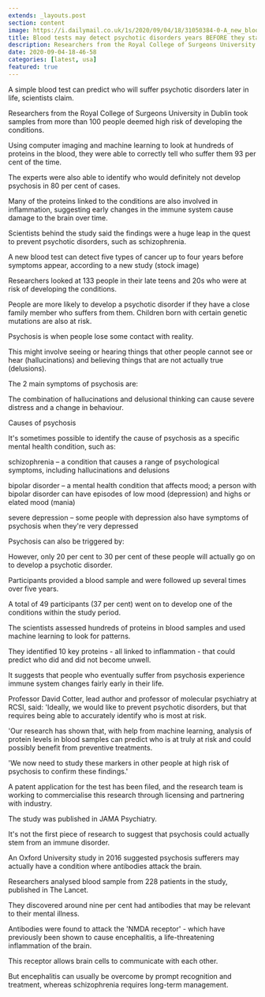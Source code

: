 ```yaml
---
extends: _layouts.post
section: content
image: https://i.dailymail.co.uk/1s/2020/09/04/18/31050384-0-A_new_blood_test_can_detect_five_types_of_cancer_up_to_four_year-a-4_1599240249209.jpg 
title: Blood tests may detect psychotic disorders years BEFORE they start 
description: Researchers from the Royal College of Surgeons University in Dublin analysed blood samples of more than 100 people deemed high risk of developing the conditions. 
date: 2020-09-04-18-46-58 
categories: [latest, usa] 
featured: true 
--- 
```

A simple blood test can predict who will suffer psychotic disorders later in life, scientists claim.

Researchers from the Royal College of Surgeons University in Dublin took samples from more than 100 people deemed high risk of developing the conditions.

Using computer imaging and machine learning to look at hundreds of proteins in the blood, they were able to correctly tell who suffer them 93 per cent of the time.

The experts were also able to identify who would definitely not develop psychosis in 80 per cent of cases.

Many of the proteins linked to the conditions are also involved in inflammation, suggesting early changes in the immune system cause damage to the brain over time.

Scientists behind the study said the findings were a huge leap in the quest to prevent psychotic disorders, such as schizophrenia. 

A new blood test can detect five types of cancer up to four years before symptoms appear, according to a new study (stock image)

Researchers looked at 133 people in their late teens and 20s who were at risk of developing the conditions.

People are more likely to develop a psychotic disorder if they have a close family member who suffers from them. Children born with certain genetic mutations are also at risk. 

Psychosis is when people lose some contact with reality. 

This might involve seeing or hearing things that other people cannot see or hear (hallucinations) and believing things that are not actually true (delusions). 

The 2 main symptoms of psychosis are:

The combination of hallucinations and delusional thinking can cause severe distress and a change in behaviour. 

Causes of psychosis

It's sometimes possible to identify the cause of psychosis as a specific mental health condition, such as:

schizophrenia – a condition that causes a range of psychological symptoms, including hallucinations and delusions

bipolar disorder – a mental health condition that affects mood; a person with bipolar disorder can have episodes of low mood (depression) and highs or elated mood (mania)

severe depression – some people with depression also have symptoms of psychosis when they're very depressed

Psychosis can also be triggered by:



However, only 20 per cent to 30 per cent of these people will actually go on to develop a psychotic disorder.

Participants provided a blood sample and were followed up several times over five years.

A total of 49 participants (37 per cent) went on to develop one of the conditions within the study period.

The scientists assessed hundreds of proteins in blood samples and used machine learning to look for patterns.

They identified 10 key proteins - all linked to inflammation - that could predict who did and did not become unwell. 

It suggests that people who eventually suffer from psychosis experience immune system changes fairly early in their life.

Professor David Cotter, lead author and professor of molecular psychiatry at RCSI, said: 'Ideally, we would like to prevent psychotic disorders, but that requires being able to accurately identify who is most at risk.

'Our research has shown that, with help from machine learning, analysis of protein levels in blood samples can predict who is at truly at risk and could possibly benefit from preventive treatments. 

'We now need to study these markers in other people at high risk of psychosis to confirm these findings.'

A patent application for the test has been filed, and the research team is working to commercialise this research through licensing and partnering with industry.

The study was published in JAMA Psychiatry. 

It's not the first piece of research to suggest that psychosis could actually stem from an immune disorder.

An Oxford University study in 2016 suggested psychosis sufferers may actually have a condition where antibodies attack the brain.

Researchers analysed blood sample from 228 patients in the study, published in The Lancet.

They discovered around nine per cent had antibodies that may be relevant to their mental illness.

Antibodies were found to attack the 'NMDA receptor' - which have previously been shown to cause encephalitis, a life-threatening inflammation of the brain.

This receptor allows brain cells to communicate with each other.

But encephalitis can usually be overcome by prompt recognition and treatment, whereas schizophrenia requires long-term management.

